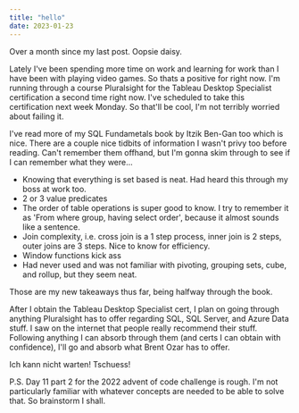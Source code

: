 ```yaml
---
title: "hello"
date: 2023-01-23
---
```


Over a month since my last post. Oopsie daisy.

Lately I've been spending more time on work and learning for work than I have been with playing video games. So thats a positive for right now.
I'm running through a course Pluralsight for the Tableau Desktop Specialist certification a second time right now.
I've scheduled to take this certification next week Monday. So that'll be cool, I'm not terribly worried about failing it.

I've read more of my SQL Fundametals book by Itzik Ben-Gan too which is nice. There are a couple nice tidbits of information I wasn't privy too before reading.
Can't remember them offhand, but I'm gonna skim through to see if I can remember what they were...
- Knowing that everything is set based is neat. Had heard this through my boss at work too.
- 2 or 3 value predicates
- The order of table operations is super good to know. I try to remember it as 'From where group, having select order', because it almost sounds like a sentence.
- Join complexity, i.e. cross join is a 1 step process, inner join is 2 steps, outer joins are 3 steps. Nice to know for efficiency.
- Window functions kick ass
- Had never used and was not familiar with pivoting, grouping sets, cube, and rollup, but they seem neat.

Those are my new takeaways thus far, being halfway through the book.

After I obtain the Tableau Desktop Specialist cert, I plan on going through anything Pluralsight has to offer regarding SQL, SQL Server, and Azure Data stuff.
I saw on the internet that people really recommend their stuff.
Following anything I can absorb through them (and certs I can obtain with confidence), I'll go and absorb what Brent Ozar has to offer.

Ich kann nicht warten! Tschuess!

P.S. Day 11 part 2 for the 2022 advent of code challenge is rough. I'm not particularly familiar with whatever concepts are needed to be able to solve that.
So brainstorm I shall.